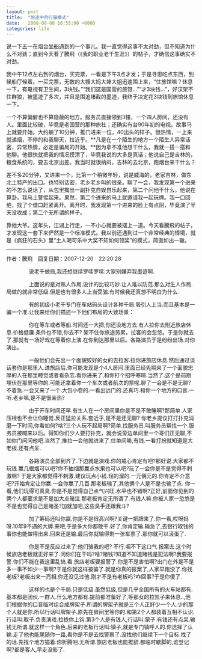 ```yaml
---
layout: post
title:  "旅途中的行骗模式"
date:   2008-08-08 16:55:00 +0800
categories: life
---
```


说一下五一在烟台坐船遇到的一个事儿。我一直觉得这事不太对劲，但不知道为什么不对劲；直到今天看了騰飛（《我的职业老千生涯》）的帖子，才确信这事确实不对劲。

我中午12点左右到的烟台，买完票，一看是下午3点才发；于是寻思吃点东西，到候船厅候着。一买完票，无数的大嫂大妈大婶大姐迅速围上来，“住旅馆嘛？休息一下，有电视有卫生间，3块钱。”“我们这是国营的旅馆...”“才3块钱...”，好汉架不住群狼，被墨迹了多次，并且是围追堵截的墨迹，我终于决定花3块钱到旅馆休息一下。

一个不算偏僻也不算隐蔽的地方。服务员直接领到3楼，一个四人房间，还没有人。里面比较破，毕竟是老国营的那种旅社；还确实有台90年初的电视。故事马上就要开始。大约躺了10分钟，推门进来一位，40出头的样子。很热情，一上来就递烟，不停的和我聊天，拉近乎。**凡是在一个陌生的地方一个陌生人异常话密，异常热情，必定是骗局的开始。**因为拿不准他想干什么，我就一搭一搭和他聊。他很快就把我的情况摸清了，毕竟我说的大多是真话；他说自己是吉林的，粮食系统的，要去北京出差。我当时就很纳闷，吉林的去北京，跑烟台来干什么？

差不多20分钟，又进来一个，比第一个稍微年轻，说是威海的，老家吉林，做东北土特产的出口。也特别话密，老乡老乡叫的很亲。聊了一会，我发现第一个进来的不怎么说话了，从包里掏出一副扑克自娱自乐起来，第二个问他干什么，他说在算卦。我马上警惕起来。果然，第二个进来的马上就邀请我一起玩牌。我一口回绝，找了个借口赶紧离开。离开时，我发现第一个进来的脸上有点阴，毕竟演了半天没收成；第二个无所谓的样子。

靠他大爷。这年头，江湖上行走，一不小心就要被摆上一道。今天看騰飛的帖子，才发现这一套下来俨然是一个标准模式。我以前还遇到过一个非常经典的情境，就是《疯狂的石头》里“土人喝可乐中大奖不知如何领奖”的模式，简直如出一辙。


----------------------------------------------------------------------------------------------------

作者：騰飛　回复日期：2007-12-20　22:20:28　　　

　　
　　说老千做局,我还想继续罗嗦罗嗦.大家别嫌弃我墨迹啊.

　　
　　上面说的是对熟人作局,设计的比较巧妙.让人难以防范.那么对生人作局.局做的就非常低级.但是也有很多人上当受骗.有时候我还真想不明白为什么.

　　
　　有的初级小老千专门在车站码头设计各种千局.吸引人上当.而且基本是一骗一个准.让我来给你们描述一下他们布局的大致场景：

　　
　　你在等车或者等船.时间还一大把,你还没地方去.有人拉你去附近旅店休息.价格低廉.条件也不错,你去不? 架不住你旅途劳累，拉客的会忽悠。于是你就去了.那就有一场好戏在等着你上演.在你到达那里以后。各路演员于是纷纷出场.对你演出。

　　
　　一般他们会先出一个面貌姣好的女的去拉客.拉你进旅店休息.然后通过谈话套你是那里人.进旅店后.你可能发现是个4人房间.里面已经先期来了一个面貌忠厚的人在那里睡觉或者看杂志.看你进来了,和你打个招呼寒暄.当然了.这个是前期埋伏在那里等你的.可能还拿着你一个车次或者航次的票呢.聊了一会是不是无聊?不着急.一会又来了一个.大包小卷的.一看出远门的.还真巧.和你一个地方的口音.一听.老乡嘛,是不是很亲热?

　　
　　由于开车时间还早.有生人在一个房间里你是不是不敢睡啊?那简单.人家压根也不会让你睡觉.反正猛拉关系.套近乎,是不是还无聊? 你老乡提议打打扑克消磨一下时间,你看如何?啥?三个人玩不起局啊?简单.找服务员.叫服务员帮找一个.服务员被喊来以后。得知你们少人要打扑克，就会说旁边单间里一个哥们正无聊,不如你门问问他吧.当然了,推拉一会他就进来了.住单间嘛,有钱.一看打扮就知道是大老板.还有点呆.

　　
　　各路演员全部到齐了.下边就是演戏.你的戒心肯定有吧?那好说.大家都不玩钱.赢几根烟可以吧?你不抽烟那赢点水果也可以吧?玩了一会你是不是觉得不刺激啊? 于是大家都觉得不刺激.建议玩点小钱.轻的溜的.一元俩元的.你肯定不介意吧?开始肯定让你赢.一会你赢了几百.那老板输了,其他俩个人是不是也输了点. 你一看,他们玩得可真臭.你是不是觉得自己点气兴旺.水平也不错啊?正好,前面你见到的俩个人都要求是不是加大点赌注.那老板肯定无所谓了.有钱人嘛.你被人家一忽悠是不是也觉得自己是赌圣?加就加吧,这些臭手还跟我斗?

　　
　　加了筹码还叫你赢.你是不是很高兴啊?关键一把牌来了.你一看,哎呀妈呀.10年9不遇的大牌.来吧,于是多大你都敢干.好了,你肯定输.输急了,去银行取钱的事你也能做得出来.回来还是输.最后你就输得剩一张车票了.那你就可以滚蛋了.

　　
　　你是不是反应过来了:他们骗我的吧? 不行.咽不下这口气.报案去.这个时候旅店老板就正好来了.问你们在干吗?啥?赌钱?知道不知道赌钱是犯法啊?我要报警.你们不能在我这里乱搞.看.旅店老板要报警了.你是不是害怕啊?出门在外是不是多一事不如少一事啊?于是你就这样被骗了.就是你真的报案了,人家早跑没了.你找老板?老板出来一亮相.你还没见过他.刚才不是有老板吗?咋回事?于是你傻了.

　　
　　这样的也是个千局.只是低级.虽然低级,但是几乎全国所有的火车站都有.基本都是团伙.一群人.什么地方都有.提前都准备好了,等那女的拉凯子来休息..,他们根据你的口音临时组合成牌架子.所谓的牌架子就是三个人正好少一个人.少的那个人就是你.所以行话叫牌架子.原先在房间里等你的.和第2个人都装着互相不认识.行话叫:取子.负责演戏.拉拢你上钩.第3个人是有钱人,行话叫:蒙子.有钱还有点呆.输钱无所谓.就这样一个角色.后来的老板行话叫:镇子,就是专门镇呼人的.你选择了认输.走了他也能尾随你一路,看你是不是去找警察了.没找他们继续下一个目标.找了的话.先找个地方猫着.你折腾吧.无所谓.旅店老板也能推辞.都临时歇脚的,谁登记啊?都是客人,早走没影了.
